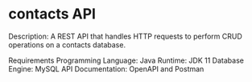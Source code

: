 # contacts API 

Description:
A REST API that handles HTTP requests to perform CRUD operations on a contacts database.

Requirements
Programming Language: Java
Runtime: JDK 11
Database Engine: MySQL
API Documentation: OpenAPI and Postman
